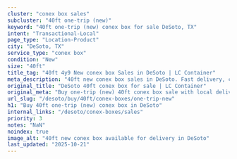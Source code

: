 ```yaml
---
cluster: "conex box sales"
subcluster: "40ft one-trip (new)"
keyword: "40ft one-trip (new) conex box for sale DeSoto, TX"
intent: "Transactional-Local"
page_type: "Location-Product"
city: "DeSoto, TX"
service_type: "conex box"
condition: "New"
size: "40ft"
title_tag: "40ft 4y9 New conex box Sales in DeSoto | LC Container"
meta_description: "40ft new conex box sales in DeSoto. Fast delivery, competitive pricing. Serving conex boxes area. Quote ID: 65W. Call (214) 524-4168 for your free quote today."
original_title: "DeSoto 40ft conex box for sale | LC Container"
original_meta: "Buy one-trip (new) 40ft conex box sale with local delivery in DeSoto, TX. LC Container — local Since 2003. Request a fast quote today."
url_slug: "/desoto/buy/40ft/conex-boxes/one-trip-new"
h1: "Buy 40ft one-trip (new) conex box in DeSoto"
internal_links: "/desoto/conex-boxes/sales"
priority: 3
notes: "NaN"
noindex: true
image_alt: "40ft new conex box available for delivery in DeSoto"
last_updated: "2025-10-21"
---
```


<!-- TODO: Add unique city/inventory copy, images, and internal links here. -->
